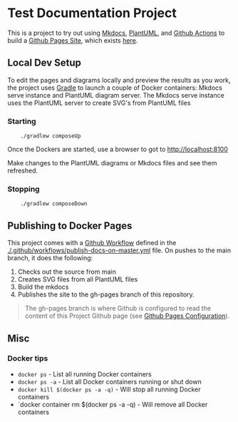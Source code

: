 # Test Documentation Project

This is a project to try out using [Mkdocs](https://www.mkdocs.org/), [PlantUML](https://plantuml.com/), and [Github Actions](https://docs.github.com/en/actions) to build a
[Github Pages Site](https://pages.github.com/), which exists [here](https://jcwatts2.github.io/test-docs/).

## Local Dev Setup

To edit the pages and diagrams locally and preview the results as you work, the project uses [Gradle]() to 
launch a couple of Docker containers:  Mkdocs serve instance and PlantUML diagram server. 
The Mkdocs serve instance uses the PlantUML server to create SVG's from PlantUML files


### Starting

```
    ./gradlew composeUp
```

Once the Dockers are started, use a browser to got to [http://localhost:8100](http://localhost:8100)

Make changes to the PlantUML diagrams or Mkdocs files and see them refreshed.


### Stopping 
```
    ./gradlew composeDown
```

## Publishing to Docker Pages

This project comes with a [Github Workflow](https://docs.github.com/en/actions/using-workflows/workflow-syntax-for-github-actions) defined in
the [./.github/workflows/publish-docs-on-master.yml](./.github/workflows/publish-docs-on-master.yml) file. On pushes to the main branch, 
it does the following:

1. Checks out the source from main
2. Creates SVG files from all PlantUML files
3. Build the mkdocs
4. Publishes the site to the gh-pages branch of this repository. 

> The gh-pages branch is where Github is configured to read the content of this
> Project Github page (see [Github Pages Configuration](https://github.com/jcwatts2/test-docs/settings/pages)).


## Misc

### Docker tips

* `docker ps` - List all running Docker containers
* `docker ps -a` - List all Docker containers running or shut down
* `docker kill $(docker ps -a -q)` - Will stop all running Docker containers
* `docker container rm $(docker ps -a -q) - Will remove all Docker containers
